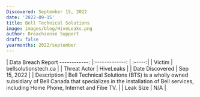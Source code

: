 ```yaml
---
Discovered: September 15, 2022
date: '2022-09-15'
title: Bell Technical Solutions
image: images/blog/HiveLeaks.png
author: Breachsense Support
draft: false
yearmonths: 2022/september
---
```



| Data Breach Report
------------:     |:-------------:    | :-----:|
| Victim      | bellsolutionstech.ca      | 
| Threat Actor      | HiveLeaks      | 
| Date Discovered      | Sep 15, 2022      | 
| Description      | Bell Technical Solutions (BTS) is a wholly owned subsidiary of Bell Canada that specializes in the installation of Bell services, including Home Phone, Internet and Fibe TV.       | 
| Leak Size      | N/A      | 


